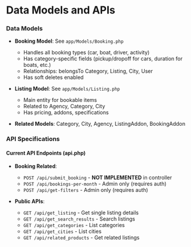 # Data Models and APIs

### Data Models

- **Booking Model**: See `app/Models/Booking.php`
  - Handles all booking types (car, boat, driver, activity)
  - Has category-specific fields (pickup/dropoff for cars, duration for boats, etc.)
  - Relationships: belongsTo Category, Listing, City, User
  - Has soft deletes enabled

- **Listing Model**: See `app/Models/Listing.php`
  - Main entity for bookable items
  - Related to Agency, Category, City
  - Has pricing, addons, specifications

- **Related Models**: Category, City, Agency, ListingAddon, BookingAddon

### API Specifications

#### Current API Endpoints (api.php)

- **Booking Related**:
  - `POST /api/submit_booking` - **NOT IMPLEMENTED** in controller
  - `POST /api/bookings-per-month` - Admin only (requires auth)
  - `POST /api/get-filters` - Admin only (requires auth)

- **Public APIs**:
  - `GET /api/get_listing` - Get single listing details
  - `GET /api/get_search_results` - Search listings
  - `GET /api/get_categories` - List categories
  - `GET /api/get_cities` - List cities
  - `GET /api/related_products` - Get related listings
